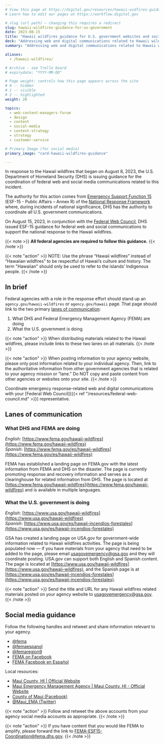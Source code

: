 ```yaml
---
# View this page at https://digital.gov/resources/hawaii-widfires-guidance-for-us-government  
# Learn how to edit our pages at https://workflow.digital.gov 

# slug (url path) — changing this requires a redirect
slug: hawaii-wildfires-guidance-for-us-government
date: 2023-08-15
title: "Hawaii wildfires guidance for U.S. government websites and social media"
deck: "Addressing web and digital communications related to Hawaii wildfires"
summary: "Addressing web and digital communications related to Hawaii wildfires"

aliases:
  - /hawaii-wildfires/

# Archive - see Trello board
# expirydate: "YYYY-MM-DD"

# Page weight: controls how this page appears across the site
# 0 -- hidden
# 1 -- visible
# 2 -- highlighted
weight: 20

topics:
  - web-content-managers-forum
  - design
  - content
  - social-media
  - content-strategy
  - strategy
  - customer-service

# Primary Image (for social media)
primary_image: "card-hawaii-wildfires-guidance"

---
```

In response to the Hawaii wildfires that began on August 8, 2023, the U.S. Department of Homeland Security (DHS) is issuing guidance for the coordination of federal web and social media communications related to this incident.

The authority for this action comes from [Emergency Support Function 15](https://www.fema.gov/emergency-managers/national-preparedness/frameworks/response#esf) (ESF-15 - Public Affairs – Annex R) of the [National Response Framework](https://www.fema.gov/emergency-managers/national-preparedness/frameworks/response) where, during incidents of national significance, DHS has the authority to coordinate all U.S. government communications.

On August 15, 2023, in conjunction with the [Federal Web Council](https://digital.gov/resources/federal-web-council/), DHS issued ESF-15 guidance for federal web and social communications to support the national response to the Hawaii wildfires.

{{< note >}} **All federal agencies are required to follow this guidance.** {{< /note >}}

{{< note "action" >}}
NOTE: Use the phrase “Hawaii wildfires” instead of “Hawaiian wildfires” to be respectful of Hawaii’s culture and history. The term "Hawaiian" should only be used to refer to the islands’ Indigenous people.
{{< /note >}}

## In brief

Federal agencies with a role in the response effort should stand up an `agency.gov/hawaii-wildfires` or `agency.gov/hawaii` page. That page should link to the two primary [lanes of communication](#lanes-of-communication):

1. What DHS and Federal Emergency Management Agency (FEMA) are doing
2. What the U.S. government is doing

{{< note "action" >}}
When distributing materials related to the Hawaii wildfires, please include links to these two lanes on all materials.
{{< /note >}}

{{< note "action" >}}
When posting information to your agency website, please only post information related to your individual agency. Then, link to the authoritative information from other government agencies that is related to your agency mission or ”lane.” Do NOT copy and paste content from other agencies or websites onto your site.
{{< /note >}}

Coordinate emergency response-related web and digital communications with your [Federal Web Council]({{< ref "/resources/federal-web-council.md" >}}) representative.

## Lanes of communication

### What DHS and FEMA are doing

*English*: [https://www.fema.gov/hawaii-wildfires](https://www.fema.gov/hawaii-wildfires)<br />
*Spanish*: [https://www.fema.gov/es/hawaii-wildfires](https://www.fema.gov/es/hawaii-wildfires)

FEMA has established a landing page on FEMA.gov with the latest information from FEMA and DHS on the disaster. The page is currently promoting response and recovery information and serves as a clearinghouse for related information from DHS. The page is located at [https://www.fema.gov/hawaii-wildfires](https://www.fema.gov/hawaii-wildfires) and is available in multiple languages.

### What the U.S. government is doing

*English*: [https://www.usa.gov/hawaii-wildfires](https://www.usa.gov/hawaii-wildfires) <br />
*Spanish*: [https://www.usa.gov/es/hawaii-incendios-forestales](https://www.usa.gov/es/hawaii-incendios-forestales)

GSA has created a landing page on USA.gov for government-wide information related to Hawaii wildfires activities. The page is being populated now — if you have materials from your agency that need to be added to the page, please email usagovemergency@gsa.gov and they will coordinate posting. USA.gov can support both English and Spanish content. The page is located at [https://www.usa.gov/hawaii-wildfires](https://www.usa.gov/hawaii-wildfires), and the Spanish page is at [https://www.usa.gov/es/hawaii-incendios-forestales](https://www.usa.gov/es/hawaii-incendios-forestales).

{{< note "action" >}}
Send the title and URL for any Hawaii wildfires related materials posted on your agency website to usagovemergency@gsa.gov.
{{< /note >}}

## Social media guidance

Follow the following handles and retweet and share information relevant to your agency.

* [@fema](https://www.twitter.com/fema)
* [@femaespanol](https://twitter.com/femaespanol)
* [@femaregion9](https://twitter.com/femaregion9)
* [FEMA on Facebook](https://www.facebook.com/fema)
* [FEMA Facebook en Español](https://www.facebook.com/FEMAespanol/)

Local resources:

* [Maui County, HI | Official Website](https://www.mauicounty.gov/)
* [Maui Emergency Management Agency | Maui County, HI - Official Website](https://www.mauicounty.gov/mema)
* [County of Maui (Facebook)](https://www.facebook.com/countyofmaui)
* [@Maui_EMA (Twitter)](https://twitter.com/Maui_EMA)

{{< note "action" >}}
Follow and retweet the above accounts from your agency social media accounts as appropriate.
{{< /note >}}

{{< note "action" >}}
If you have content that you would like FEMA to amplify, please forward the link to FEMA-ESF15-Coordination@fema.dhs.gov.
{{< /note >}}

